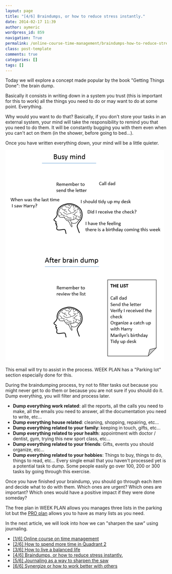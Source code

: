 ```yaml
---
layout: page
title: "[4/6] Braindumps, or how to reduce stress instantly."
date: 2014-02-17 11:39
author: aymeric
wordpress_id: 859
navigation: True
permalink: /online-course-time-management/braindumps-how-to-reduce-stress-instantly/
class: post-template
comments: true
categories: []
tags: []
---
```

Today we will explore a concept made popular by the book "Getting Things Done": the brain dump.

Basically it consists in writing down in a system you trust (this is important for this to work) all the things you need to do or may want to do at some point. Everything.

Why would you want to do that? Basically, if you don't store your tasks in an external system, your mind will take the responsibility to remind you that you need to do them.
It will be constantly bugging you with them even when you can't act on them (in the shower, before going to bed...).

Once you have written everything down, your mind will be a little quieter.

![Benefits of the braindump](/assets/images/uploads/859-braindump.png "Benefits of the braindump")

This email will try to assist in the process. WEEK PLAN has a "Parking lot" section especially done for this.

During the braindumping process, try not to filter tasks out because you might never get to do them or because you are not sure if you should do it. Dump everything, you will filter and process later.


*   **Dump everything work related**: all the reports, all the calls you need to make, all the emails you need to answer, all the documentation you need to write, etc...
*   **Dump everything house related**: cleaning, shopping, repairing, etc...
*   **Dump everything related to your family**: keeping in touch, gifts, etc...
*   **Dump everything related to your health**: appointment with doctor / dentist, gym, trying this new sport class, etc...
*   **Dump everything related to your friends**: Gifts, events you should organize, etc...
*   **Dump everything related to your hobbies**: Things to buy, things to do, things to read, etc...
Every single email that you haven't processed yet is a potential task to dump. Some people easily go over 100, 200 or 300 tasks by going through this exercise.

Once you have finished your braindump, you should go through each item and decide what to do with them. Which ones are urgent? Which ones are important? Which ones would have a positive impact if they were done someday?

The free plan in WEEK PLAN allows you manages three lists in the parking lot but the [PRO plan](https://app.weekplan.net/#view=Pro?utm_medium=email&amp;utm_source=wp&amp;utm_campaign=new_user) allows you to have as many lists as you need.

In the next article, we will look into how we can "sharpen the saw" using journaling.


*   [[1/6] Online course on time management](http://weekplan.net/online-course-time-management/)
*   [[2/6] How to spend more time in Quadrant 2](http://weekplan.net/online-course-time-management/how-to-spend-more-time-quadrant-2/)
*   [[3/6] How to live a balanced life](http://weekplan.net/online-course-time-management/how-to-live-a-balanced-life/)
*   [[4/6] Braindumps, or how to reduce stress instantly.](http://weekplan.net/online-course-time-management/braindumps-how-to-reduce-stress-instantly/)
*   [[5/6] Journaling as a way to sharpen the saw](http://weekplan.net/online-course-time-management/journaling-sharpen-saw/)
*   [[6/6] Synergize or how to work better with others](http://weekplan.net/online-course-time-management/synergize-work-better-with-others/)
